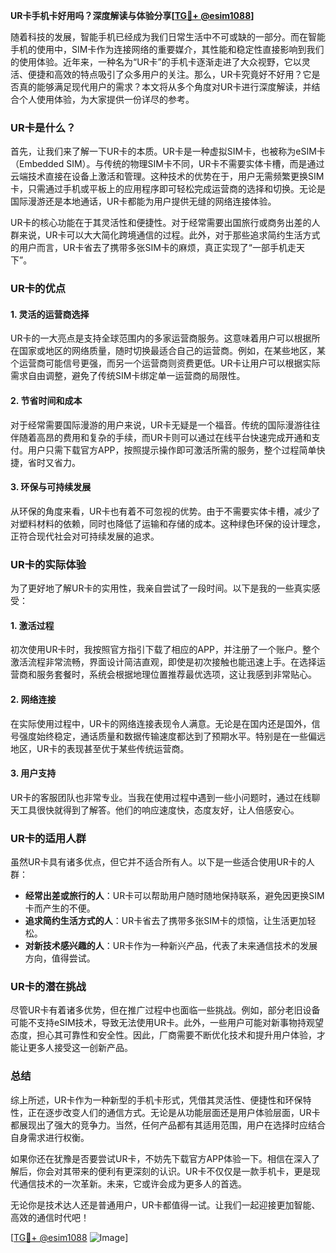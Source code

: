 **UR卡手机卡好用吗？深度解读与体验分享[[TG💪+ @esim1088](https://t.me/s/esim1088)]**

随着科技的发展，智能手机已经成为我们日常生活中不可或缺的一部分。而在智能手机的使用中，SIM卡作为连接网络的重要媒介，其性能和稳定性直接影响到我们的使用体验。近年来，一种名为“UR卡”的手机卡逐渐走进了大众视野，它以灵活、便捷和高效的特点吸引了众多用户的关注。那么，UR卡究竟好不好用？它是否真的能够满足现代用户的需求？本文将从多个角度对UR卡进行深度解读，并结合个人使用体验，为大家提供一份详尽的参考。

### UR卡是什么？

首先，让我们来了解一下UR卡的本质。UR卡是一种虚拟SIM卡，也被称为eSIM卡（Embedded SIM）。与传统的物理SIM卡不同，UR卡不需要实体卡槽，而是通过云端技术直接在设备上激活和管理。这种技术的优势在于，用户无需频繁更换SIM卡，只需通过手机或平板上的应用程序即可轻松完成运营商的选择和切换。无论是国际漫游还是本地通话，UR卡都能为用户提供无缝的网络连接体验。

UR卡的核心功能在于其灵活性和便捷性。对于经常需要出国旅行或商务出差的人群来说，UR卡可以大大简化跨境通信的过程。此外，对于那些追求简约生活方式的用户而言，UR卡省去了携带多张SIM卡的麻烦，真正实现了“一部手机走天下”。

### UR卡的优点

#### 1. 灵活的运营商选择
UR卡的一大亮点是支持全球范围内的多家运营商服务。这意味着用户可以根据所在国家或地区的网络质量，随时切换最适合自己的运营商。例如，在某些地区，某个运营商可能信号更强，而另一个运营商则资费更低。UR卡让用户可以根据实际需求自由调整，避免了传统SIM卡绑定单一运营商的局限性。

#### 2. 节省时间和成本
对于经常需要国际漫游的用户来说，UR卡无疑是一个福音。传统的国际漫游往往伴随着高昂的费用和复杂的手续，而UR卡则可以通过在线平台快速完成开通和支付。用户只需下载官方APP，按照提示操作即可激活所需的服务，整个过程简单快捷，省时又省力。

#### 3. 环保与可持续发展
从环保的角度来看，UR卡也有着不可忽视的优势。由于不需要实体卡槽，减少了对塑料材料的依赖，同时也降低了运输和存储的成本。这种绿色环保的设计理念，正符合现代社会对可持续发展的追求。

### UR卡的实际体验

为了更好地了解UR卡的实用性，我亲自尝试了一段时间。以下是我的一些真实感受：

#### 1. 激活过程
初次使用UR卡时，我按照官方指引下载了相应的APP，并注册了一个账户。整个激活流程非常流畅，界面设计简洁直观，即使是初次接触也能迅速上手。在选择运营商和服务套餐时，系统会根据地理位置推荐最优选项，这让我感到非常贴心。

#### 2. 网络连接
在实际使用过程中，UR卡的网络连接表现令人满意。无论是在国内还是国外，信号强度始终稳定，通话质量和数据传输速度都达到了预期水平。特别是在一些偏远地区，UR卡的表现甚至优于某些传统运营商。

#### 3. 用户支持
UR卡的客服团队也非常专业。当我在使用过程中遇到一些小问题时，通过在线聊天工具很快就得到了解答。他们的响应速度快，态度友好，让人倍感安心。

### UR卡的适用人群

虽然UR卡具有诸多优点，但它并不适合所有人。以下是一些适合使用UR卡的人群：

- **经常出差或旅行的人**：UR卡可以帮助用户随时随地保持联系，避免因更换SIM卡而产生的不便。
- **追求简约生活方式的人**：UR卡省去了携带多张SIM卡的烦恼，让生活更加轻松。
- **对新技术感兴趣的人**：UR卡作为一种新兴产品，代表了未来通信技术的发展方向，值得尝试。

### UR卡的潜在挑战

尽管UR卡有着诸多优势，但在推广过程中也面临一些挑战。例如，部分老旧设备可能不支持eSIM技术，导致无法使用UR卡。此外，一些用户可能对新事物持观望态度，担心其可靠性和安全性。因此，厂商需要不断优化技术和提升用户体验，才能让更多人接受这一创新产品。

### 总结

综上所述，UR卡作为一种新型的手机卡形式，凭借其灵活性、便捷性和环保特性，正在逐步改变人们的通信方式。无论是从功能层面还是用户体验层面，UR卡都展现出了强大的竞争力。当然，任何产品都有其适用范围，用户在选择时应结合自身需求进行权衡。

如果你还在犹豫是否要尝试UR卡，不妨先下载官方APP体验一下。相信在深入了解后，你会对其带来的便利有更深刻的认识。UR卡不仅仅是一款手机卡，更是现代通信技术的一次革新。未来，它或许会成为更多人的首选。

无论你是技术达人还是普通用户，UR卡都值得一试。让我们一起迎接更加智能、高效的通信时代吧！

[[TG💪+ @esim1088](https://t.me/s/esim1088) ![Image](https://i.postimg.cc/4NQfJmqS/Snipaste-2025-05-13-00-14-12.png)]